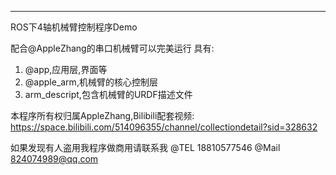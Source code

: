 ---

ROS下4轴机械臂控制程序Demo

配合@AppleZhang的串口机械臂可以完美运行
具有:
1. @app,应用层,界面等
2. @apple_arm,机械臂的核心控制层
3. arm_descript,包含机械臂的URDF描述文件

本程序所有权归属AppleZhang,Bilibili配套视频:
https://space.bilibili.com/514096355/channel/collectiondetail?sid=328632

如果发现有人盗用我程序做商用请联系我
@TEL 18810577546 @Mail 824074989@qq.com
